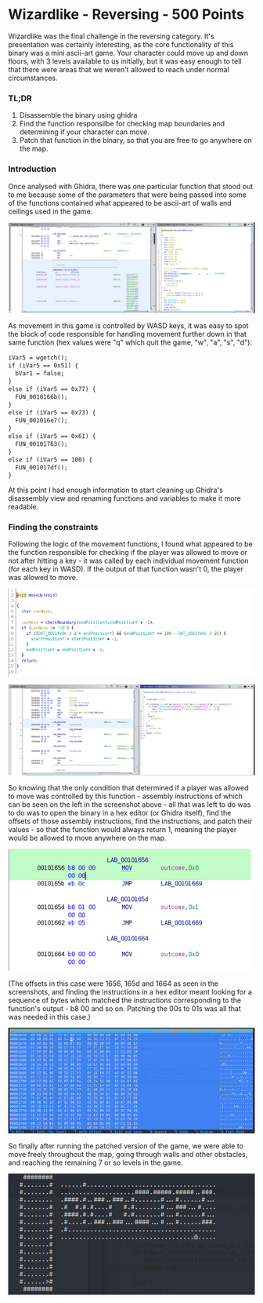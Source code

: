 #	Wizardlike - Reversing - 500 Points

Wizardlike was the final challenge in the reversing category.
It's presentation was certainly interesting, as the core functionality of this binary was a mini ascii-art game. Your character could move up and down floors, with 3 levels available to us initially, but it was easy enough to tell that there were areas that we weren't allowed to reach under normal circumstances.

### TL;DR
1. Disassemble the binary using ghidra
2. Find the function responsilbe for checking map boundaries and determining if your character can move.
3. Patch that function in the binary, so that you are free to go anywhere on the map.

### Introduction
Once analysed with Ghidra, there was one particular function that stood out to me because some of the parameters that were being passed into some of the functions contained what appeared to be ascii-art of walls and ceilings used in the game.

![main function disassembly](screenshots/main.png?raw=true)

As movement in this game is controlled by WASD keys, it was easy to spot the block of code responsible for handling movement further down in that same function (hex values were "q" which quit the game, "w", "a", "s", "d"):

	iVar5 = wgetch();
    if (iVar5 == 0x51) {
      bVar1 = false;
    }
    else if (iVar5 == 0x77) {
      FUN_0010166b();
    }
    else if (iVar5 == 0x73) {
      FUN_001016e7();
    }
    else if (iVar5 == 0x61) {
      FUN_00101763();
    }
    else if (iVar5 == 100) {
      FUN_001017df();
    }


At this point I had enough information to start cleaning up Ghidra's disassembly view and renaming functions and variables to make it more readable. 

### Finding the constraints

Following the logic of the movement functions, I found what appeared to be the function responsible for checking if the player was allowed to move or not after hitting a key - it was called by each individual movement function (for each key in WASD). If the output of that function wasn't 0, the player was allowed to move.

![movement function disassembly](screenshots/movement.png?raw=true)

![boundary function](screenshots/boundary.png?raw=true)


So knowing that the only condition that determined if a player was allowed to move was controlled by this function - assembly instructions of which can be seen on the left in the screenshot above - all that was left to do was to do was to open the binary in a hex editor (or Ghidra itself), find the offsets of those assembly instructions, find the instructions, and patch their values - so that the function would always return 1, meaning the player would be allowed to move anywhere on the map.

![patched values](screenshots/values.png?raw=true)

(The offsets in this case were 1656, 165d and 1664 as seen in the screenshots, and finding the instructions in a hex editor meant looking for a sequence of bytes which matched the instructions corresponding to the function's output - b8 00 and so on. Patching the 00s to 01s was all that was needed in this case.)

![flag](screenshots/patched.png?raw=true)

So finally after running the patched version of the game, we were able to move freely throughout the map, going through walls and other obstacles, and reaching the remaining 7 or so levels in the game.

![flag](screenshots/pico.png?raw=true)


